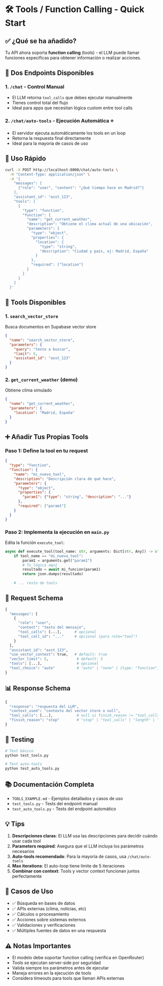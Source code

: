 # 🛠️ Tools / Function Calling - Quick Start

## ✅ ¿Qué se ha añadido?

Tu API ahora soporta **function calling** (tools) - el LLM puede llamar funciones específicas para obtener información o realizar acciones.

## 📍 Dos Endpoints Disponibles

### 1. `/chat` - Control Manual
- El LLM retorna `tool_calls` que debes ejecutar manualmente
- Tienes control total del flujo
- Ideal para apps que necesitan lógica custom entre tool calls

### 2. `/chat/auto-tools` - Ejecución Automática ⭐
- El servidor ejecuta automáticamente los tools en un loop
- Retorna la respuesta final directamente
- Ideal para la mayoría de casos de uso

## 🚀 Uso Rápido

```bash
curl -X POST http://localhost:8000/chat/auto-tools \
  -H "Content-Type: application/json" \
  -d '{
    "messages": [
      {"role": "user", "content": "¿Qué tiempo hace en Madrid?"}
    ],
    "assistant_id": "asst_123",
    "tools": [
      {
        "type": "function",
        "function": {
          "name": "get_current_weather",
          "description": "Obtiene el clima actual de una ubicación",
          "parameters": {
            "type": "object",
            "properties": {
              "location": {
                "type": "string",
                "description": "Ciudad y país, ej: Madrid, España"
              }
            },
            "required": ["location"]
          }
        }
      }
    ]
  }'
```

## 🔧 Tools Disponibles

### 1. `search_vector_store`
Busca documentos en Supabase vector store
```json
{
  "name": "search_vector_store",
  "parameters": {
    "query": "texto a buscar",
    "limit": 5,
    "assistant_id": "asst_123"
  }
}
```

### 2. `get_current_weather` (demo)
Obtiene clima simulado
```json
{
  "name": "get_current_weather",
  "parameters": {
    "location": "Madrid, España"
  }
}
```

## ➕ Añadir Tus Propias Tools

### Paso 1: Define la tool en tu request
```json
{
  "type": "function",
  "function": {
    "name": "mi_nueva_tool",
    "description": "Descripción clara de qué hace",
    "parameters": {
      "type": "object",
      "properties": {
        "param1": {"type": "string", "description": "..."}
      },
      "required": ["param1"]
    }
  }
}
```

### Paso 2: Implementa la ejecución en `main.py`

Edita la función `execute_tool`:

```python
async def execute_tool(tool_name: str, arguments: Dict[str, Any]) -> str:
    if tool_name == "mi_nueva_tool":
        param1 = arguments.get("param1")
        # Tu lógica aquí
        resultado = await mi_funcion(param1)
        return json.dumps(resultado)
    
    # ... resto de tools
```

## 📝 Request Schema

```python
{
  "messages": [
    {
      "role": "user",
      "content": "texto del mensaje",
      "tool_calls": [...],      # opcional
      "tool_call_id": "..."     # opcional (para role="tool")
    }
  ],
  "assistant_id": "asst_123",
  "use_vector_context": true,   # default: true
  "vector_limit": 5,             # default: 5
  "tools": [...],                # opcional
  "tool_choice": "auto"          # "auto" | "none" | {type: "function", function: {name: "..."}}
}
```

## 📊 Response Schema

```python
{
  "response": "respuesta del LLM",
  "context_used": "contexto del vector store o null",
  "tool_calls": [...],           # null si finish_reason != "tool_calls"
  "finish_reason": "stop"        # "stop" | "tool_calls" | "length" | "error"
}
```

## 🧪 Testing

```bash
# Test básico
python test_tools.py

# Test auto-tools
python test_auto_tools.py
```

## 📚 Documentación Completa

- `TOOLS_EXAMPLE.md` - Ejemplos detallados y casos de uso
- `test_tools.py` - Tests del endpoint manual
- `test_auto_tools.py` - Tests del endpoint automático

## 💡 Tips

1. **Descripciones claras**: El LLM usa las descripciones para decidir cuándo usar cada tool
2. **Parameters required**: Asegura que el LLM incluya los parámetros necesarios
3. **Auto-tools recomendado**: Para la mayoría de casos, usa `/chat/auto-tools`
4. **Max iterations**: El auto-loop tiene límite de 5 iteraciones
5. **Combinar con context**: Tools y vector context funcionan juntos perfectamente

## 🎯 Casos de Uso

- ✅ Búsqueda en bases de datos
- ✅ APIs externas (clima, noticias, etc)
- ✅ Cálculos o procesamiento
- ✅ Acciones sobre sistemas externos
- ✅ Validaciones y verificaciones
- ✅ Múltiples fuentes de datos en una respuesta

## ⚠️ Notas Importantes

- El modelo debe soportar function calling (verifica en OpenRouter)
- Tools se ejecutan server-side por seguridad
- Valida siempre los parámetros antes de ejecutar
- Maneja errores en la ejecución de tools
- Considera timeouts para tools que llaman APIs externas

